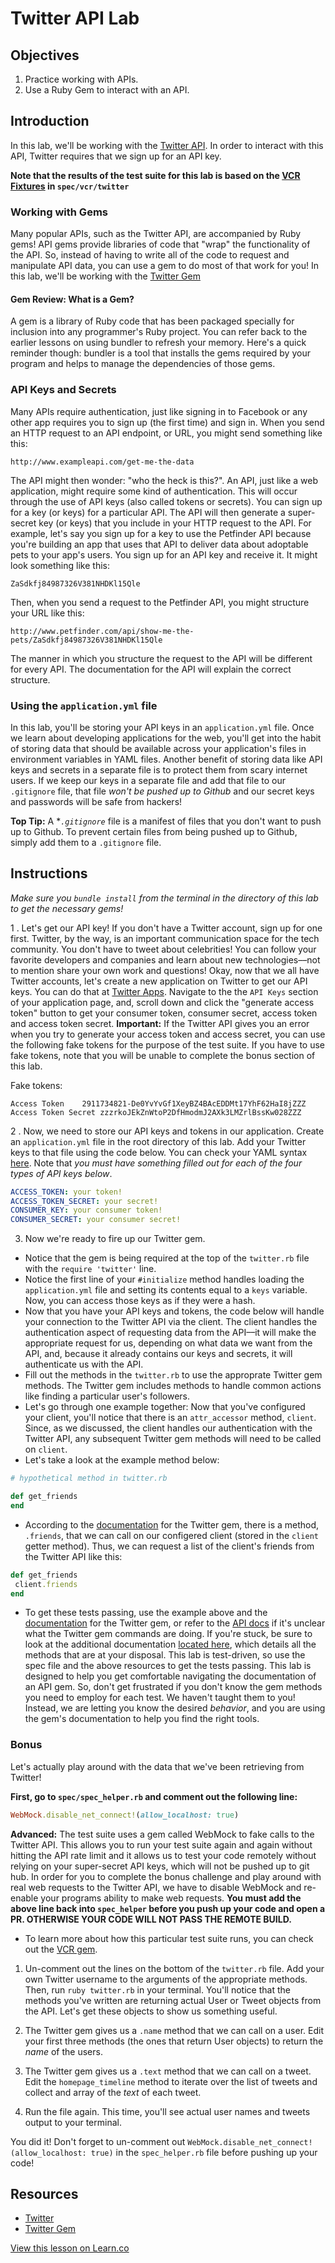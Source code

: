 # Twitter API Lab

## Objectives

1. Practice working with APIs.
2. Use a Ruby Gem to interact with an API.

## Introduction

In this lab, we'll be working with the [Twitter API](https://dev.twitter.com/docs/api/1.1). In order to interact with this API, Twitter requires that we sign up for an API key.

**Note that the results of the test suite for this lab is based on the [VCR Fixtures](https://github.com/vcr/vcr) in `spec/vcr/twitter`**

### Working with Gems

Many popular APIs, such as the Twitter API, are accompanied by Ruby gems! API gems provide libraries of code that "wrap" the functionality of the API. So, instead of having to write all of the code to request and manipulate API data, you can use a gem to do most of that work for you! In this lab, we'll be working with the [Twitter Gem](https://github.com/sferik/twitter)

#### Gem Review: What is a Gem?

A gem is a library of Ruby code that has been packaged specially for inclusion into any programmer's Ruby project. You can refer back to the earlier lessons on using bundler to refresh your memory. Here's a quick reminder though: bundler is a tool that installs the gems required by your program and helps to manage the dependencies of those gems. 

### API Keys and Secrets

Many APIs require authentication, just like signing in to Facebook or any other app requires you to sign up (the first time) and sign in. When you send an HTTP request to an API endpoint, or URL, you might send something like this:

```
http://www.exampleapi.com/get-me-the-data
```
The API might then wonder: "who the heck is this?". An API, just like a web application, might require some kind of authentication. This will occur through the use of API keys (also called tokens or secrets). You can sign up for a key (or keys) for a particular API. The API will then generate a super-secret key (or keys) that you include in your HTTP request to the API. For example, let's say you sign up for a key to use the Petfinder API because you're building an app that uses that API to deliver data about adoptable pets to your app's users. You sign up for an API key and receive it. It might look something like this:

```
ZaSdkfj84987326V381NHDKl15Qle
```
Then, when you send a request to the Petfinder API, you might structure your URL like this:

```
http://www.petfinder.com/api/show-me-the-pets/ZaSdkfj84987326V381NHDKl15Qle
```
The manner in which you structure the request to the API will be different for every API. The documentation for the API will explain the correct structure. 

### Using the `application.yml` file

In this lab, you'll be storing your API keys in an `application.yml` file. Once we learn about developing applications for the web, you'll get into the habit of storing data that should be available across your application's files in environment variables in YAML files. Another benefit of storing data like API keys and secrets in a separate file is to protect them from scary internet users. If we keep our keys in a separate file and add that file to our `.gitignore` file, that file *won't be pushed up to Github* and our secret keys and passwords will be safe from hackers!

**Top Tip:** A **`.gitignore`* file is a manifest of files that you don't want to push up to Github. To prevent certain files from being pushed up to Github, simply add them to a `.gitignore` file.

## Instructions

*Make sure you `bundle install` from the terminal in the directory of this lab to get the necessary gems!*

1 . Let's get our API key! If you don't have a Twitter account, sign up for one first. Twitter, by the way, is an important communication space for the tech community. You don't have to tweet about celebrities! You can follow your favorite developers and companies and learn about new technologies––not to mention share your own work and questions! Okay, now that we all have Twitter accounts, let's create a new application on Twitter to get our API keys. You can do that at [Twitter Apps](https://apps.twitter.com/). Navigate to the the `API Keys` section of your application page, and, scroll down and click the "generate access token" button to get your consumer token, consumer secret, access token and access token secret. **Important:** If the Twitter API gives you an error when you try to generate your access token and access secret, you can use the following fake tokens for the purpose of the test suite. If you have to use fake tokens, note that you will be unable to complete the bonus section of this lab. 

Fake tokens:

```
Access Token	2911734821-De0YvYvGf1XeyBZ4BAcEDDMt17YhF62HaI8jZZZ
Access Token Secret	zzzrkoJEkZnWtoP2DfHmodmJ2AXk3LMZrlBssKw028ZZZ
```

2 . Now, we need to store our API keys and tokens in our application. Create an `application.yml` file in the root directory of this lab. Add your Twitter keys to that file using the code below. You can check your YAML syntax [here](http://www.yamllint.com/). Note that *you must have something filled out for each of the four types of API keys below*.

```yaml
ACCESS_TOKEN: your token!
ACCESS_TOKEN_SECRET: your secret!
CONSUMER_KEY: your consumer token!
CONSUMER_SECRET: your consumer secret!
```

3. Now we're ready to fire up our Twitter gem.
  * Notice that the gem is being required at the top of the `twitter.rb` file with the `require 'twitter'` line.
  * Notice the first line of your `#initialize` method handles loading the `application.yml` file and setting its contents equal to a `keys` variable. Now, you can access those keys as if they were a hash.
  * Now that you have your API keys and tokens, the code below will handle your connection to the Twitter API via the client. The client handles the authentication aspect of requesting data from the API––it will make the appropriate request for us, depending on what data we want from the API, and, because it already contains our keys and secrets, it will authenticate us with the API.
  * Fill out the methods in the `twitter.rb` to use the approprate Twitter gem methods. The Twitter gem includes methods to handle common actions like finding a particular user's followers.
  * Let's go through one example together: Now that you've configured your client, you'll notice that there is an `attr_accessor` method, `client`. Since, as we discussed, the client handles our authentication with the Twitter API, any subsequent Twitter gem methods will need to be called on `client`.
  * Let's take a look at the example method below:

  ```ruby
  # hypothetical method in twitter.rb

  def get_friends
  end
  ```

  * According to the [documentation](https://github.com/sferik/twitter) for the Twitter gem, there is a method, `.friends`, that we can call on our configered client (stored in the `client` getter method). Thus, we can request a list of the client's friends from the Twitter API like this:

  ```ruby
def get_friends
   client.friends
end
  ```
  * To get these tests passing, use the example above and the [documentation](https://github.com/sferik/twitter) for the Twitter gem, or refer to the [API docs](https://dev.twitter.com/docs/api/1.1) if it's unclear what the Twitter gem commands are doing. If you're stuck, be sure to look at the additional documentation [located here](http://www.rubydoc.info/list/gems/twitter/method), which details all the methods that are at your disposal. This lab is test-driven, so use the spec file and the above resources to get the tests passing. This lab is designed to help you get comfortable navigating the documentation of an API gem. So, don't get frustrated if you don't know the gem methods you need to employ for each test. We haven't taught them to you! Instead, we are letting you know the desired *behavior*, and you are using the gem's documentation to help you find the right tools.

### Bonus

Let's actually play around with the data that we've been retrieving from Twitter!

**First, go to `spec/spec_helper.rb` and comment out the following line:**

```ruby
WebMock.disable_net_connect!(allow_localhost: true)
```

**Advanced:** The test suite uses a gem called WebMock to fake calls to the Twitter API. This allows you to run your test suite again and again without hitting the API rate limit and it allows us to test your code remotely without relying on your super-secret API keys, which will not be pushed up to git hub. In order for you to complete the bonus challenge and play around with real web requests to the Twitter API, we have to disable WebMock and re-enable your programs ability to make web requests. **You must add the above line back into `spec_helper` before you push up your code and open a PR. OTHERWISE YOUR CODE WILL NOT PASS THE REMOTE BUILD.**

* To learn more about how this particular test suite runs, you can check out the [VCR gem](https://github.com/vcr/vcr).

1. Un-comment out the lines on the bottom of the `twitter.rb` file. Add your own Twitter username to the arguments of the appropriate methods. Then, run `ruby twitter.rb` in your terminal. You'll notice that the methods you've written are returning actual User or Tweet objects from the API. Let's get these objects to show us something useful.

2. The Twitter gem gives us a `.name` method that we can call on a user. Edit your first three methods (the ones that return User objects) to return the *name* of the users.

3. The Twitter gem gives us a `.text` method that we can call on a tweet. Edit the `homepage_timeline` method to iterate over the list of tweets and collect and array of the *text* of each tweet.

4. Run the file again. This time, you'll see actual user names and tweets output to your terminal.

You did it! Don't forget to un-comment out `WebMock.disable_net_connect!(allow_localhost: true)` in the `spec_helper.rb` file before pushing up your code!

## Resources
* [Twitter](https://dev.twitter.com/)
* [Twitter Gem](https://github.com/sferik/twitter)

<a href='https://learn.co/lessons/twitter-api-todo' data-visibility='hidden'>View this lesson on Learn.co</a>
